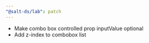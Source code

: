 ```yaml
---
"@salt-ds/lab": patch
---
```


- Make combo box controlled prop inputValue optional
- Add z-index to combobox list
